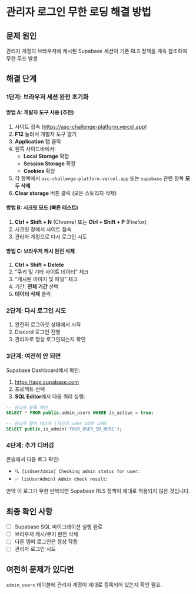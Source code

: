 # 관리자 로그인 무한 로딩 해결 방법

## 문제 원인
관리자 계정의 브라우저에 캐시된 Supabase 세션이 기존 RLS 정책을 계속 참조하여 무한 루프 발생

## 해결 단계

### 1단계: 브라우저 세션 완전 초기화

#### 방법 A: 개발자 도구 사용 (추천)
1. 사이트 접속 (https://asc-challenge-platform.vercel.app)
2. **F12** 눌러서 개발자 도구 열기
3. **Application** 탭 클릭
4. 왼쪽 사이드바에서:
   - **Local Storage** 확장
   - **Session Storage** 확장
   - **Cookies** 확장
5. 각 항목에서 `asc-challenge-platform.vercel.app` 또는 `supabase` 관련 항목 **모두 삭제**
6. **Clear storage** 버튼 클릭 (모든 스토리지 삭제)

#### 방법 B: 시크릿 모드 (빠른 테스트)
1. **Ctrl + Shift + N** (Chrome) 또는 **Ctrl + Shift + P** (Firefox)
2. 시크릿 창에서 사이트 접속
3. 관리자 계정으로 다시 로그인 시도

#### 방법 C: 브라우저 캐시 완전 삭제
1. **Ctrl + Shift + Delete**
2. "쿠키 및 기타 사이트 데이터" 체크
3. "캐시된 이미지 및 파일" 체크
4. 기간: **전체 기간** 선택
5. **데이터 삭제** 클릭

### 2단계: 다시 로그인 시도
1. 완전히 로그아웃 상태에서 시작
2. Discord 로그인 진행
3. 관리자로 정상 로그인되는지 확인

### 3단계: 여전히 안 되면
Supabase Dashboard에서 확인:
1. https://app.supabase.com
2. 프로젝트 선택
3. **SQL Editor**에서 다음 쿼리 실행:

```sql
-- 관리자 등록 확인
SELECT * FROM public.admin_users WHERE is_active = true;

-- 관리자 함수 테스트 (자신의 user_id로 교체)
SELECT public.is_admin('YOUR_USER_ID_HERE');
```

### 4단계: 추가 디버깅
콘솔에서 다음 로그 확인:
- `🔍 [isUserAdmin] Checking admin status for user:`
- `✅ [isUserAdmin] Admin check result:`

만약 이 로그가 무한 반복되면 Supabase RLS 정책이 제대로 적용되지 않은 것입니다.

## 최종 확인 사항
- [ ] Supabase SQL 마이그레이션 실행 완료
- [ ] 브라우저 캐시/쿠키 완전 삭제
- [ ] 다른 멤버 로그인은 정상 작동
- [ ] 관리자 로그인 시도

## 여전히 문제가 있다면
`admin_users` 테이블에 관리자 계정이 제대로 등록되어 있는지 확인 필요.

